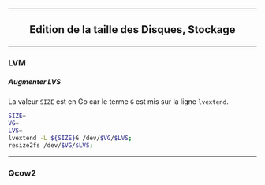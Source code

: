 -------------------------------------------------------------------------------------------------------------------------
## <p align='center'> Edition de la taille des Disques, Stockage </p>

-------------------------------------------------------------------------------------------------------------------------
### LVM
##### Augmenter LVS
La valeur `SIZE` est en Go car le terme `G` est mis sur la ligne `lvextend`.
```bash
SIZE=
VG=
LVS=
lvextend -L ${SIZE}G /dev/$VG/$LVS;
resize2fs /dev/$VG/$LVS;
```

-------------------------------------------------------------------------------------------------------------------------
### Qcow2
